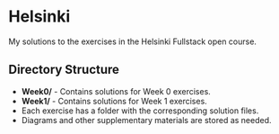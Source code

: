 # Helsinki
My solutions to the exercises in the Helsinki Fullstack open course.

## Directory Structure
- **Week0/** - Contains solutions for Week 0 exercises.
- **Week1/** - Contains solutions for Week 1 exercises.
- Each exercise has a folder with the corresponding solution files.
- Diagrams and other supplementary materials are stored as needed.
